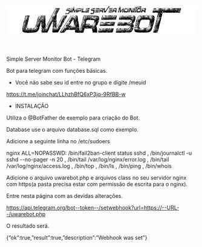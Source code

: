 <center><img src="img/uwarebot.png"></center>
<br><br><br>
Simple Server Monitor Bot - Telegram

Bot para telegram com funções básicas.

- Você não sabe seu id entre no grupo e digite /meuid

https://t.me/joinchat/LLhzhBfQ6xP3jq-9RfBB-w

- INSTALAÇÂO

Utiliza o @BotFather de exemplo para criação do Bot.

Database use o arquivo database.sql como exemplo.

Adicione a seguinte linha no /etc/sudoers

nginx   ALL=NOPASSWD: /bin/fail2ban-client status sshd , /bin/journalctl -u sshd --no-pager -n 20 , /bin/tail /var/log/nginx/error.log , /bin/tail /var/log/nginx/access.log  , /bin/top , /bin/ls , /bin/ping , /bin/whois

Adicione o arquivo uwarebot.php e arquivos class no seu servidor nginx com https(a pasta precisa estar com permissão de escrita para o nginx).

Entre nesta página com as devidas alterações.

https://api.telegram.org/bot--token--/setwebhook?url=https://--URL--/uwarebot.php

O resultado será.

{“ok”:true,”result”:true,”description”:”Webhook was set”}
